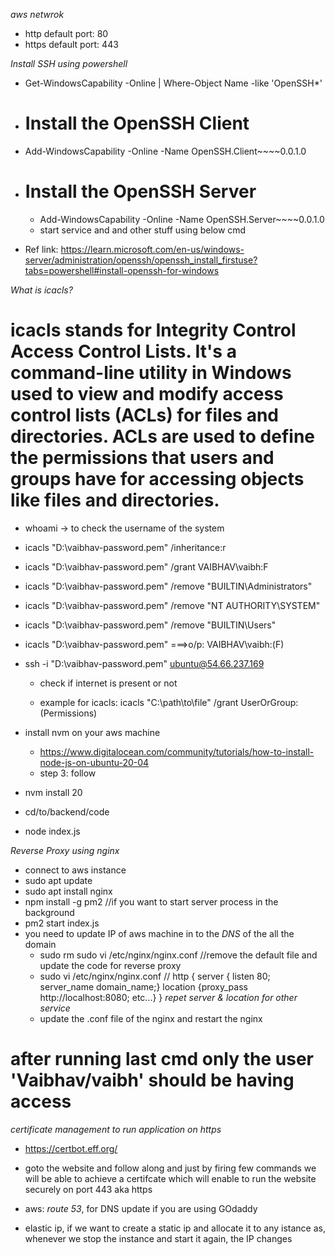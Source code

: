 *aws netwrok*

- http default port: 80
- https default port: 443



*Install SSH using powershell*

- Get-WindowsCapability -Online | Where-Object Name -like 'OpenSSH*'
- # Install the OpenSSH Client
 - Add-WindowsCapability -Online -Name OpenSSH.Client~~~~0.0.1.0

- # Install the OpenSSH Server
  - Add-WindowsCapability -Online -Name OpenSSH.Server~~~~0.0.1.0
  - start service and and other stuff using below cmd

- Ref link: https://learn.microsoft.com/en-us/windows-server/administration/openssh/openssh_install_firstuse?tabs=powershell#install-openssh-for-windows

*What is icacls?*

# icacls stands for Integrity Control Access Control Lists. It's a command-line utility in Windows used to view and modify access control lists (ACLs) for files and directories. ACLs are used to define the permissions that users and groups have for accessing objects like files and directories.

- whoami -> to check the username of the system
- icacls "D:\vaibhav-password.pem" /inheritance:r
- icacls "D:\vaibhav-password.pem" /grant VAIBHAV\vaibh:F
- icacls "D:\vaibhav-password.pem" /remove "BUILTIN\Administrators"
- icacls "D:\vaibhav-password.pem" /remove "NT AUTHORITY\SYSTEM"
- icacls "D:\vaibhav-password.pem" /remove "BUILTIN\Users"
- icacls "D:\vaibhav-password.pem"   ===>o/p: VAIBHAV\vaibh:(F)
- ssh -i "D:\vaibhav-password.pem" ubuntu@54.66.237.169
  - check if internet is present or not

  - example for icacls: icacls "C:\path\to\file" /grant UserOrGroup:(Permissions)

- install nvm on your aws machine
  - https://www.digitalocean.com/community/tutorials/how-to-install-node-js-on-ubuntu-20-04
  - step 3: follow
- nvm install 20
- cd/to/backend/code
- node index.js

*Reverse Proxy using nginx*
- connect to aws instance
- sudo apt update
- sudo apt install nginx
- npm install -g pm2 //if you want to start server process in the background
- pm2 start index.js
- you need to update IP of aws machine in to the *DNS* of the all the domain
  - sudo rm sudo vi /etc/nginx/nginx.conf //remove the default file and update the code for reverse proxy
  - sudo vi /etc/nginx/nginx.conf // http { server { listen 80; server_name domain_name;} location {proxy_pass http://localhost:8080; etc...} } *repet server & location for other service*
  - update the .conf file of the nginx and restart the nginx

# after running last cmd only the user 'Vaibhav/vaibh' should be having access


*certificate management to run application on https*

- https://certbot.eff.org/
- goto the website and follow along and just by firing few commands we will be able to achieve a certifcate which will enable to run the website securely on port 443 aka https

- aws: *route 53*, for DNS update if you are using GOdaddy
- elastic ip, if we want to create a static ip and allocate it to any istance as, whenever we stop the instance and start it again, the IP changes